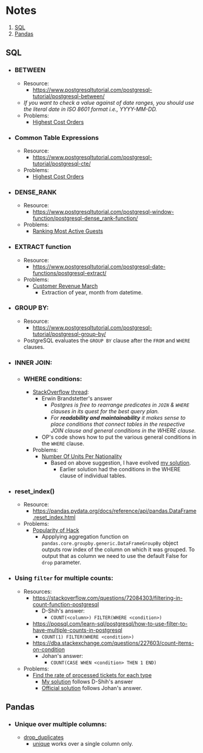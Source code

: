 # Notes
1. [SQL](#sql)
2. [Pandas](#pandas)

## SQL
- ### BETWEEN
    - Resource:
        - https://www.postgresqltutorial.com/postgresql-tutorial/postgresql-between/
    - *If you want to check a value against of date ranges, you should use the literal date in ISO 8601 format i.e., YYYY-MM-DD.*
    - Problems:
        - [Highest Cost Orders](../problems/README.md#id-9915-highest-cost-orders)

- ### Common Table Expressions
    - Resource:
        - https://www.postgresqltutorial.com/postgresql-tutorial/postgresql-cte/
    - Problems:
        - [Highest Cost Orders](../problems/README.md#id-9915-highest-cost-orders)
- ### DENSE_RANK
    - Resource: 
        - https://www.postgresqltutorial.com/postgresql-window-function/postgresql-dense_rank-function/
    - Problems: 
        - [Ranking Most Active Guests](../problems/README.md#id-10159-ranking-most-active-guests)

- ### EXTRACT function
    - Resource:
        - https://www.postgresqltutorial.com/postgresql-date-functions/postgresql-extract/
    - Problems:
        - [Customer Revenue March](../problems/README.md#id-9782-customer-revenue-in-march)
            - Extraction of year, month from datetime.

- ### GROUP BY:
    - Resource:
        - https://www.postgresqltutorial.com/postgresql-tutorial/postgresql-group-by/
    - PostgreSQL evaluates the ```GROUP BY``` clause after the ```FROM``` and ```WHERE``` clauses.

- ### INNER JOIN:
    - ### WHERE conditions:
        - [StackOverflow thread](https://dba.stackexchange.com/questions/155972/postgres-join-conditions-vs-where-conditions):
            - Erwin Brandstetter's answer
                - *Postgres is free to rearrange predicates in ```JOIN``` & ```WHERE``` clauses in its quest for the best query plan.*
                - *For **readability and maintainability** it makes sense to place conditions that connect tables in the respective JOIN clause and general conditions in the WHERE clause.*
            - OP's code shows how to put the various general conditions in the ```WHERE``` clause.
        - Problems:
            - [Number Of Units Per Nationality](../problems/README.md#id-10156-number-of-units-per-nationality)
                - Based on above suggestion, I have evolved [my solution](../src/sql/units_per_nationality.sql).
                    - Earlier solution had the conditions in the WHERE clause of individual tables.

- ### reset_index()
    - Resource:
        - https://pandas.pydata.org/docs/reference/api/pandas.DataFrame.reset_index.html
    - Problems:
        - [Popularity of Hack](../problems/README.md#id-10061-popularity-of-hack)
            - Appplying aggregation function on ```pandas.core.groupby.generic.DataFrameGroupBy``` object outputs row index of the column on which it was grouped. To output that as column we need to use the default False for ```drop``` parameter.

- ### Using ```filter``` for multiple counts:
    - Resources:
        - https://stackoverflow.com/questions/72084303/filtering-in-count-function-postgresql
            - D-Shih's answer:
                - ```COUNT(<column>) FILTER(WHERE <condition>)```
        - https://popsql.com/learn-sql/postgresql/how-to-use-filter-to-have-multiple-counts-in-postgresql
            - ```COUNT(1) FILTER(WHERE <condition>)```
        - https://dba.stackexchange.com/questions/227603/count-items-on-condition
            - Johan's answer:
                - ```COUNT(CASE WHEN <condition> THEN 1 END) ```
    - Problems:
        - [Find the rate of processed tickets for each type](../problems/README.md#id-9781-find-the-rate-of-processed-tickets-for-each-type)
            - [My solution](../src/sql/rate_processed_tickets_each_type.sql) follows D-Shih's answer
            - [Official solution](../src/sql/rate_processed_tickets_each_type_official_solution.sql) follows Johan's answer.

## Pandas
- ### Unique over multiple columns:
    - [drop_duplicates](https://pandas.pydata.org/docs/reference/api/pandas.DataFrame.drop_duplicates.html)
        - [unique](https://pandas.pydata.org/docs/reference/api/pandas.unique.html) works over a single column only.